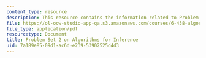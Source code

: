```yaml
---
content_type: resource
description: This resource contains the information related to Problem Set 2.
file: https://ol-ocw-studio-app-qa.s3.amazonaws.com/courses/6-438-algorithms-for-inference-fall-2014/7a189e8509d1ac6de23953902525d4d3_MIT6_438F14_ps2.pdf
file_type: application/pdf
resourcetype: Document
title: Problem Set 2 on Algorithms for Inference
uid: 7a189e85-09d1-ac6d-e239-53902525d4d3
---
```

